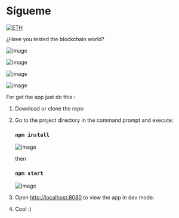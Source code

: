 # Sígueme

[![ETH](https://cdn3.emoji.gg/emojis/5819-eth.png)](https://emoji.gg/emoji/5819-eth)

¿Have you tested the blockchain world?

![image](https://user-images.githubusercontent.com/44687875/211940559-115f1ea2-d0b1-449b-92fb-f79aa7332083.png)

![image](https://user-images.githubusercontent.com/44687875/211940637-39be0d84-728a-41a7-a6ba-160f08b01bab.png)

![image](https://user-images.githubusercontent.com/44687875/211940756-ac7aef35-51bc-4a59-97b3-d6914bee7c0f.png)

![image](https://user-images.githubusercontent.com/44687875/211940820-8914bfcc-85eb-4bc0-ba29-16df5456cac3.png)

For get the app just do this :

1. Download or clone the repo

2. Go to the project directory in the command prompt and execute:

   ### `npm install`
   
   ![image](https://user-images.githubusercontent.com/44687875/211939188-ca4020aa-a44c-4dea-83c9-bf70ea54196e.png)

   then

   ### `npm start`
   
   ![image](https://user-images.githubusercontent.com/44687875/211941585-019643c8-2851-458c-8197-def45a54605e.png)   

3. Open [http://localhost:8080](http://localhost:8080) to view the app in dev mode.

4. Cool :)

